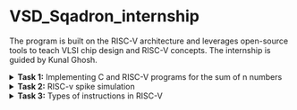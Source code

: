 # VSD_Sqadron_internship
The program is built on the RISC-V architecture and leverages open-source tools to teach VLSI chip design and RISC-V concepts. The internship is guided by Kunal Ghosh.

<details> 
<summary><b>Task 1:</b> Implementing C and RISC-V programs for the sum of n numbers</summary> 
<br>
  
C Implementation
  
Step 1: Install the Leafpad editor.

Run the following command to install Leafpad:
```
sudo apt install leafpad

```
Step 2: Write a C program to calculate the sum of numbers from 1 to n and save it as sum1ton.c.


![sum1ton](https://github.com/user-attachments/assets/caa1a9c8-47b8-4a39-a63b-9856688f4030)

After compiling and running the program using the commands:
```
gcc sum1ton.c
./a.out
```
The output of the C code will be the sum of numbers from 1 to n, based on the value of n provided in the program or entered during execution. For example:

![output sum1ton](https://github.com/user-attachments/assets/db5285ce-fd32-482c-af8e-c38acb9d30af)

RISC-V implementation 
------------------------------------------

You can view the sum program written in RISC-V assembly using the following command:
```
cat sum1ton.c
```
This command displays the content of the "sum1ton.s" file, which contains the RISC-V assembly code for calculating the sum of numbers from 1 to n.
The terminal output of the above the commad :

![out2ter](https://github.com/user-attachments/assets/092f17d4-e9bb-4aff-a4c4-007c34175521)


To compile the RISC-V assembly code, use the following command:
```
riscv64-unknown-elf-gcc -O1 -mabi=lp64 -march=rv64i -o sum1ton.o sum1ton.c
```
![o3](https://github.com/user-attachments/assets/5082ad98-3b87-4bfb-a67b-7d8829a09414)

This generates an executable file named sum1ton from the assembly code.

Now the file has been saved "sum1ton.o"
In the new tab we need to give the command ``` riscv64-unknown-elf-objdump -d sum1ton.o | less ```

The assembly language code for ```O1``` (optimized code with optimization level 1) can be viewed after running the command:

![o4](https://github.com/user-attachments/assets/3486c762-b7cd-4075-bb03-a86cc3493104)

This displays the disassembled machine code for the compiled sum1ton.o file.
The output includes the RISC-V assembly instructions generated with optimization level O1, showing the efficient instructions used for the sum computation.

Here if we calculate the number of instructions, we get the total instructions as 11.
It is calculated as 
``` 
101b0 - 10184 = 2c
2c/4 = b  => 11
```
similarly, for ``` Ofast ``` command

The input is:

![o5](https://github.com/user-attachments/assets/e5f4ddfd-36df-40c8-8271-18431cadf94d)

The output of the ``` Ofast ``` command is :

![06](https://github.com/user-attachments/assets/4f8b3ca2-fd88-4dda-a896-6485e142ca08)

If we count the number of instructions again, we find a total of 11 instructions. The calculation is as follows: 
``` 
100dc - 100b0 = 2c
2c/4 = b  => 11
```



</details>
<details>
<summary><b>Task 2:</b> RISC-v spike simulation</summary> 

## About Spike
Spike is the official RISC-V ISA (Instruction Set Architecture) simulator and a reference implementation for RISC-V processors. It is an open-source, cycle-accurate simulator that models the execution of RISC-V instructions on a virtual machine. 

Spike is primarily used for:

- **Testing and Validation**: It helps test and validate RISC-V hardware implementations without the need for actual hardware.
- **Debugging**: Provides a platform for debugging and troubleshooting RISC-V programs.
- **Software Development**: Developers can use Spike to run and debug RISC-V programs in a simulated environment.

Spike simulates various aspects of a RISC-V processor, including:

- Different privilege levels (user, supervisor, and machine modes)
- Memory access and control flow
- Supports various RISC-V extensions, offering flexibility for different system configurations.

By providing an accurate simulation of RISC-V behavior, Spike serves as a valuable tool for both hardware and software development in the RISC-V ecosystem.

## Verififing outputs of gcc and spike
use the command `spike pk sum1ton.o` give the output of the C code.

![gcc spike_out](https://github.com/user-attachments/assets/c8f15105-a875-45de-9cc7-dcd40820a1ab)
from the above image we can verify that the outputs are indeed same.

## Steps to debug Assembly Language Program

1. Open a new terminal tab.
2. Run the following command to disassemble the object file and view the assembly language representation:
   ```riscv64-unknown-elf-objdump -d sum1ton.o | less```
3. Find the starting memory adress of main. in this case it is ```100b0```.

 ![scr2 1](https://github.com/user-attachments/assets/21786efd-16a6-4c1c-ae4a-9d09b6e811d9)
4. Use spike ```spike -d pk sum1ton.o```, to start debug mode.
5. Enter ```until pc 0 100b0```. The command `until PC 0 100b0` in Spike is used to **pause program execution** until the **program counter (PC)** reaches the memory address **0x100b0**.

### Explanation:
- **until**: This is a debugging command to set a condition for execution.
- **PC**: Refers to the **program counter**, which holds the address of the next instruction to be executed.
- **0 100b0**: Specifies the range for the PC. The program will continue executing until the PC reaches or exceeds **0x100b0**.

This command is useful to stop the execution at a specific point in the program, allowing you to inspect or debug before that address is reached.

6. Enter ``` reg 0 a0```. The command `reg 0 a0` in Spike is used to **display the value** of the **a0** register (RISC-V register) at the current point in the program's execution. 

- **reg**: Command to inspect register values.
- **0**: Refers to the register number or index (for display purposes).
- **a2**: The name of the register you want to check.

This allows you to view the contents of the **a0** register during debugging.

![scr2 2](https://github.com/user-attachments/assets/cb6d37a8-8281-4f04-9e93-442ce88dfdf7)

## Application: 7-Segment Display Decoder

The application is designed to convert a decimal number (0-9) into its corresponding 7-segment display pattern. This can be used in embedded systems or digital circuits that drive a 7-segment display to visually show numerical values.

### Algorithm:
1. **Input**: A number between 0 and 9.
2. **Array Representation**: Store 7-segment patterns for each digit (0-9) in an array.
3. **Check Validity**: Ensure the input is between 0 and 9.
4. **Display Output**: If the input is valid, print the corresponding 7-segment pattern. Otherwise, print an error message.

### Code:

```c
#include <stdio.h>

int main() {
    int binary = 5; // Example input (change this to test other numbers)

    // Array representing 7-segment patterns for numbers 0-9
    const char* segments[] = {
        "1110111", // 0
        "0010010", // 1
        "1011101", // 2
        "1011011", // 3
        "0111010", // 4
        "1101011", // 5
        "1101111", // 6
        "1010010", // 7
        "1111111", // 8
        "1111011"  // 9
    };

    if (binary >= 0 && binary <= 9) {
        printf("Input: %d -> 7-segment: %s (a-g segments)\n", binary, segments[binary]);
    } else {
        printf("Invalid input. Please enter a number between 0 and 9.\n");
    }

    return 0;
}
```
On compiling the code, we have the output using gcc/spike as,
![scr2 4](https://github.com/user-attachments/assets/c5e4f80e-cca6-4f0d-85d5-1652c9baec37)

the assembly code is,
![scr2 5 (2)](https://github.com/user-attachments/assets/c4983500-1802-4567-b564-8cec1727eff9)

debugger:
![scr2 6](https://github.com/user-attachments/assets/d2963ed7-22bd-49cf-8ea2-ad41d7520918)

## Functionality
### Registers:
1. **`sp` (Stack Pointer)**: Points to the top of the stack. It is used to manage function calls, local variables, and saving/restoring register states.
2. **`ra` (Return Address)**: Holds the return address for function calls (i.e., the address to return to after a function is completed).
3. **`a0`-`a7` (Argument Registers)**: Used for passing arguments to functions. `a0` holds the first argument, `a1` holds the second, and so on.
4. **`a2`**: This register is used to hold arguments (in this case, it is loaded with the value `0x21` and then incremented).
5. **`li`**: The `li` instruction is used to load an immediate value into a register.
6. **`lui`**: The `lui` instruction loads an immediate value into the upper 20 bits of a register.
7. **`jal`**: The `jal` (Jump and Link) instruction is used to perform a function call. It jumps to the address provided and saves the return address in `ra`.

### Program Explanation:

1. **`addi sp, sp, -16` (Instruction at `10184`)**:  
   - Decreases the stack pointer (`sp`) by 16, creating space for saving registers.
   
2. **`sd ra, 8(sp)` (Instruction at `10188`)**:  
   - Saves the return address (`ra`) at an offset of 8 from the current stack pointer (`sp`).

3. **`lui a2, 0x21` (Instruction at `1018c`)**:  
   - Loads the upper 20 bits of register `a2` with `0x21` (the value `0x21000`).

4. **`addi a2, a2, 384` (Instruction at `10190`)**:  
   - Adds 384 to register `a2`, making `a2` hold the value `0x21000 + 384 = 0x21180`.

5. **`li a1, 5` (Instruction at `10194`)**:  
   - Loads the immediate value `5` into register `a1`.

6. **`lui a0, 0x21` (Instruction at `10198`)**:  
   - Loads the upper 20 bits of register `a0` with `0x21` (the value `0x21000`).

7. **`addi a0, a0, 392` (Instruction at `1019c`)**:  
   - Adds 392 to register `a0`, making `a0` hold the value `0x21000 + 392 = 0x21188`.

8. **`jal ra, 1040c <printf>` (Instruction at `101a0`)**:  
   - Jumps to the `printf` function located at address `0x1040c` (a call to the `printf` function), saving the return address in the `ra` register.

9. **`li a0, 0` (Instruction at `101a4`)**:  
   - Loads the value `0` into register `a0`.

10. **`ld ra, 8(sp)` (Instruction at `101a8`)**:  
    - Loads the return address (`ra`) from the stack (offset 8 from `sp`) back into the `ra` register.

11. **`addi sp, sp, 16` (Instruction at `101ac`)**:  
    - Increases the stack pointer (`sp`) by 16, cleaning up the space previously allocated.

12. **`ret` (Instruction at `101b0`)**:  
    - Returns from the function by jumping to the address stored in `ra`.

</details>
<details>
<summary><b>Task 3:</b> Types of instructions in RISC-V</summary> 

### Introduction  

- **RISC-V Base ISA Instruction Formats**  
  - The base RV32I ISA includes four core instruction formats: **R**, **I**, **S**, and **U**.  
  - All instructions are fixed at **32 bits** in length.  
  - Instructions must be **aligned on a four-byte boundary** in memory (`IALIGN=32`).  

- **Instruction Alignment**  
  - Misaligned instructions trigger an **instruction-address-misaligned exception** during taken branches or jumps.  
  - Exceptions are reported on the misaligned branch/jump instruction, not the target instruction.  
  - When extensions with 16-bit instruction lengths are added, alignment relaxes to a **two-byte boundary** (`IALIGN=16`).  

- **Handling Reserved Instructions**  
  - Behavior for decoding reserved instructions is **unspecified**.  
  - Platforms may:  
    - Raise an **illegal-instruction exception** for reserved standard opcodes.  
    - Permit non-conforming extensions using reserved opcode spaces.  

- **Register and Immediate Design**  
  - Source (`rs1` and `rs2`) and destination (`rd`) registers are **uniformly positioned** across all formats to simplify decoding.  
  - Immediates:  
    - Are **sign-extended** for simplicity and efficiency.  
    - Positioned to minimize hardware complexity, with the sign bit always at **bit 31**.  
    - Include a 12-bit immediate field for regular instructions and a 20-bit field for **load-upper-immediate** (LUI) instructions.  

- **Design Principles**  
  - Register specifiers are consistent across formats to reduce critical path delays.  
  - Immediate bits are optimized for hardware simplicity, even if they require cross-format rearrangement.  
  - The design prioritizes simplicity and hardware efficiency over including features like zero-extension for certain immediates.  

This structure ensures that RISC-V remains **scalable**, **simple**, and **debug-friendly** while maintaining hardware efficiency.  














